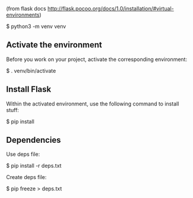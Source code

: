 (from flask docs http://flask.pocoo.org/docs/1.0/installation/#virtual-environments)


  $ python3 -m venv venv

## Activate the environment

Before you work on your project, activate the corresponding environment:

  $ . venv/bin/activate

## Install Flask

Within the activated environment, use the following command to install stuff:

  $ pip install <package>

## Dependencies

Use deps file:

 $ pip install -r deps.txt

Create deps file:

 $ pip freeze > deps.txt
